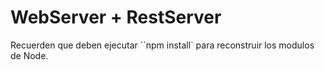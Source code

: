 # WebServer + RestServer

Recuerden que deben ejecutar ``npm install` para reconstruir los modulos de Node.
